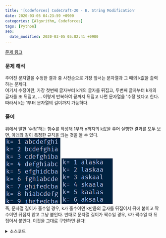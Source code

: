 ```yaml
---
title: '[Codeforces] CodeCraft-20 - B. String Modification'
date: 2020-03-05 04:23:59 +0900
categories: [Algorithm, Codeforces]
tags: [Python]
seo:
  date_modified: 2020-03-05 05:02:41 +0900
---
```


[문제 링크](https://codeforces.com/contest/1316/problem/B)

### 문제 해석
주어진 문자열을 수정한 결과 중 사전순으로 가장 앞서는 문자열과 그 때의 k값을 출력하는 문제다.<br>
여기서 수정이란, 가장 첫번째 글자부터 k개의 글자를 뒤집고, 두번째 글자부터 k개의 글자를 또 뒤집고, ... 이렇게 반복하여 끝까지 뒤집고 나면 문자열을 '수정'했다고 한다. 따라서 k는 1부터 문자열의 길이까지 가능하다.

### 풀이
위에서 말한 '수정'하는 함수를 작성해 1부터 n까지의 k값을 주어 실행한 결과를 모두 보면, 아래와 같이 특정한 규칙을 띄는 것을 볼 수 있다.<br>
![문자열 길이가 홀수일 때](/assets/img/commons/midify9.png) ![문자열 길이가 짝수일 때](/assets/img/commons/midify6.png)<br>
즉, 문자열 길이가 홀수일 경우, k가 홀수이면 k만큼의 글자를 뒤집어서 뒤에 붙이고 짝수이면 뒤집지 않고 그냥 붙인다.
반대로 문자열 길이가 짝수일 경우, k가 짝수일 때 뒤집어서 붙인다. 이것을 그대로 구현하면 된다!

<details>
  <summary> 소스코드 </summary>
    <div markdown="1">

```python
import sys
def input(): return sys.stdin.readline().rstrip()
 
for T in range(int(input())):
    n = int(input())
    s = input()
    ans = s
    k = 1
    for i in range(n):
        s2 = s[i:]
        if n%2 == i%2:
            s2+=s[:i]
        else:
            s2+=s[:i][::-1]
        if s2<ans:
            ans = s2
            k = i + 1
    print(ans)
    print(k)
```

</div>
</details>